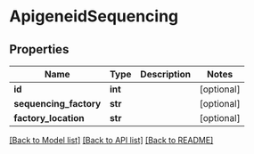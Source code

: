 # ApigeneidSequencing

## Properties
Name | Type | Description | Notes
------------ | ------------- | ------------- | -------------
**id** | **int** |  | [optional] 
**sequencing_factory** | **str** |  | [optional] 
**factory_location** | **str** |  | [optional] 

[[Back to Model list]](../README.md#documentation-for-models) [[Back to API list]](../README.md#documentation-for-api-endpoints) [[Back to README]](../README.md)

